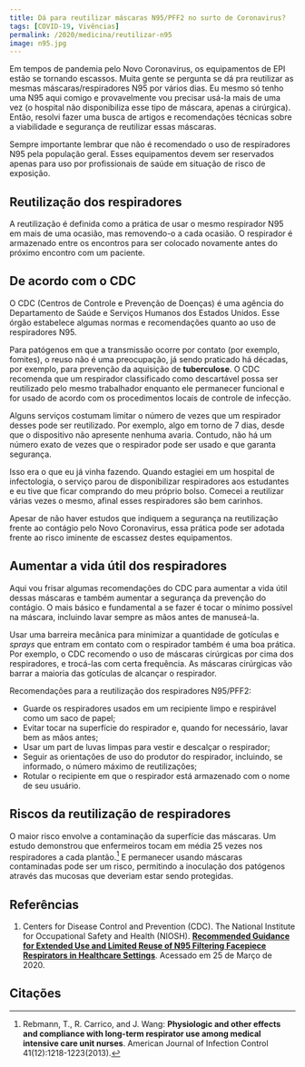 ```yaml
---
title: Dá para reutilizar máscaras N95/PFF2 no surto de Coronavirus?
tags: [COVID-19, Vivências]
permalink: /2020/medicina/reutilizar-n95
image: n95.jpg
---
```


Em tempos de pandemia pelo Novo Coronavirus, os equipamentos de EPI estão se tornando escassos. Muita gente se pergunta se dá pra reutilizar as mesmas máscaras/respiradores N95 por vários dias. Eu mesmo só tenho uma N95 aqui comigo e provavelmente vou precisar usá-la mais de uma vez (o hospital não disponibiliza esse tipo de máscara, apenas a cirúrgica). Então, resolvi fazer uma busca de artigos e recomendações técnicas sobre a viabilidade e segurança de reutilizar essas máscaras.

Sempre importante lembrar que não é recomendado o uso de respiradores N95 pela população geral. Esses equipamentos devem ser reservados apenas para uso por profissionais de saúde em situação de risco de exposição.

## Reutilização dos respiradores

A reutilização é definida como a prática de usar o mesmo respirador N95 em mais de uma ocasião, mas removendo-o a cada ocasião. O respirador é armazenado entre os encontros para ser colocado novamente antes do próximo encontro com um paciente. 

## De acordo com o CDC

O CDC (Centros de Controle e Prevenção de Doenças) é uma agência do Departamento de Saúde e Serviços Humanos dos Estados Unidos. Esse órgão estabelece algumas normas e recomendações quanto ao uso de respiradores N95.

Para patógenos em que a transmissão ocorre por contato (por exemplo, fomites), o reuso não é uma preocupação, já sendo praticado há décadas, por exemplo, para prevenção da aquisição de **tuberculose**. O CDC recomenda que um respirador classificado como descartável possa ser reutilizado pelo mesmo trabalhador enquanto ele permanecer funcional e for usado de acordo com os procedimentos locais de controle de infecção.

Alguns serviços costumam limitar o número de vezes que um respirador desses pode ser reutilizado. Por exemplo, algo em torno de 7 dias, desde que o dispositivo não apresente nenhuma avaria. Contudo, não há um número exato de vezes que o respirador pode ser usado e que garanta segurança.

Isso era o que eu já vinha fazendo. Quando estagiei em um hospital de infectologia, o serviço parou de disponibilizar respiradores aos estudantes e eu tive que ficar comprando do meu próprio bolso. Comecei a reutilizar várias vezes o mesmo, afinal esses respiradores são bem carinhos.

Apesar de não haver estudos que indiquem a segurança na reutilização frente ao contágio pelo Novo Coronavirus, essa prática pode ser adotada frente ao risco iminente de escassez destes equipamentos.

## Aumentar a vida útil dos respiradores

Aqui vou frisar algumas recomendações do CDC para aumentar a vida útil dessas máscaras e também aumentar a segurança da prevenção do contágio. O mais básico e fundamental a se fazer é tocar o mínimo possível na máscara, incluindo lavar sempre as mãos antes de manuseá-la. 

Usar uma barreira mecânica para minimizar a quantidade de gotículas e *sprays* que entram em contato com o respirador também é uma boa prática. Por exemplo, o CDC recomendo o uso de máscaras cirúrgicas por cima dos respiradores, e trocá-las com certa frequência. As máscaras cirúrgicas vão barrar a maioria das gotículas de alcançar o respirador.

Recomendações para a reutilização dos respiradores N95/PFF2:

* Guarde os respiradores usados em um recipiente limpo e respirável como um saco de papel;
* Evitar tocar na superfície do respirador e, quando for necessário, lavar bem as mãos antes;
* Usar um part de luvas limpas para vestir e descalçar o respirador;
* Seguir as orientações de uso do produtor do respirador, incluindo, se informado, o número máximo de reutilizações;
* Rotular o recipiente em que o respirador está armazenado com o nome de seu usuário.

## Riscos da reutilização de respiradores

O maior risco envolve a contaminação da superfície das máscaras. Um estudo demonstrou que enfermeiros tocam em média 25 vezes nos respiradores a cada plantão.[^tocar] E permanecer usando máscaras contaminadas pode ser um risco, permitindo a inoculação dos patógenos através das mucosas que deveriam estar sendo protegidas.

## Referências

1. Centers for Disease Control and Prevention (CDC). The National Institute for Occupational Safety and Health (NIOSH). [**Recommended Guidance for Extended Use and Limited Reuse of N95 Filtering Facepiece Respirators in Healthcare Settings**](https://www.cdc.gov/niosh/topics/hcwcontrols/recommendedguidanceextuse.html). Acessado em 25 de Março de 2020. 

## Citações

[^tocar]: Rebmann, T., R. Carrico, and J. Wang: **Physiologic and other effects and compliance with long-term respirator use among medical intensive care unit nurses**. American Journal of Infection Control 41(12):1218-1223(2013).